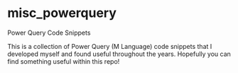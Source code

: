 # misc_powerquery
Power Query Code Snippets

This is a collection of Power Query (M Language) code snippets that I developed myself and found useful throughout the years. 
Hopefully you can find something useful within this repo!
